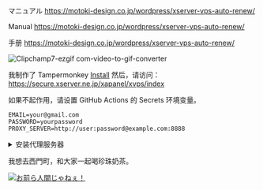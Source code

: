 マニュアル
https://motoki-design.co.jp/wordpress/xserver-vps-auto-renew/

Manual
https://motoki-design.co.jp/wordpress/xserver-vps-auto-renew/

手册
https://motoki-design.co.jp/wordpress/xserver-vps-auto-renew/

![Clipchamp7-ezgif com-video-to-gif-converter](https://github.com/user-attachments/assets/745a85ef-0d5a-4532-9774-3b7fcb2c8b52)

我制作了 Tampermonkey [Install](https://raw.githubusercontent.com/GitHub30/extend-vps-exp/refs/heads/main/renew.user.js) 然后，请访问：https://secure.xserver.ne.jp/xapanel/xvps/index

如果不起作用，请设置 GitHub Actions 的 Secrets 环境变量。

```env
EMAIL=your@gmail.com
PASSWORD=yourpassword
PROXY_SERVER=http://user:password@example.com:8888
```

<details><summary>安装代理服务器</summary>

```bash
apt update
apt install -y tinyproxy
echo Allow 0.0.0.0/0 >> /etc/tinyproxy/tinyproxy.conf
echo BasicAuth user password >> /etc/tinyproxy/tinyproxy.conf
systemctl restart tinyproxy
systemctl status tinyproxy
```
</details>

我想去西門町，和大家一起喝珍珠奶茶。

[![お前ら人間じゃねぇ！](https://img.youtube.com/vi/z2xJgyf5Nu0/hqdefault.jpg)](https://www.youtube.com/watch?v=z2xJgyf5Nu0 "お前ら人間じゃねぇ！")

